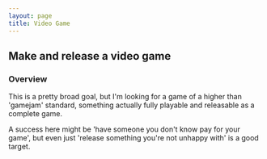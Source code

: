 ```yaml
---
layout: page
title: Video Game
---
```


## Make and release a video game

### Overview

This is a pretty broad goal, but I'm looking for a game of a higher than
'gamejam' standard, something actually fully playable and releasable as a
complete game.

A success here might be 'have someone you don't know pay for your game', but
even just 'release something you're not unhappy with' is a good target.
